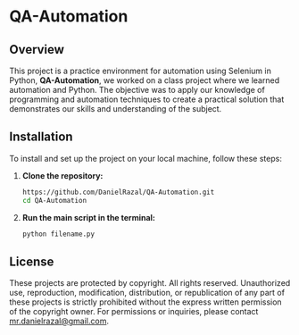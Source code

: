 # QA-Automation

## Overview
This project is a practice environment for automation using Selenium in Python, **QA-Automation**, we worked on a class project where we learned automation and Python. The objective was to apply our knowledge of programming and automation techniques to create a practical solution that demonstrates our skills and understanding of the subject.


## Installation

To install and set up the project on your local machine, follow these steps:

1. **Clone the repository:**

    ```bash
    https://github.com/DanielRazal/QA-Automation.git
    cd QA-Automation
    ```

2. **Run the main script in the terminal:**

    ```bash
    python filename.py
    ```

## License
These projects are protected by copyright. All rights reserved. Unauthorized use, reproduction, modification, distribution, or republication of any part of these projects is strictly prohibited without the express written permission of the copyright owner. For permissions or inquiries, please contact [mr.danielrazal@gmail.com](mailto:mr.danielrazal@gmail.com).
